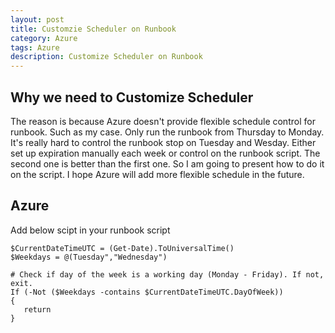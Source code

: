 ```yaml
---
layout: post
title: Customzie Scheduler on Runbook
category: Azure
tags: Azure
description: Customize Scheduler on Runbook
---
```


## Why we need to Customize Scheduler 

The reason is because Azure doesn't provide flexible schedule control for runbook. Such as my case. Only run the runbook from Thursday to Monday. It's really hard to control the runbook stop on Tuesday and Wesday. Either set up expiration manually each week or control on the runbook script. The second one is better than the first one. So I am going to present how to do it on the script. I hope Azure will add more flexible schedule in the future.

## Azure
Add below scipt in your runbook script
	
	$CurrentDateTimeUTC = (Get-Date).ToUniversalTime()
	$Weekdays = @(Tuesday","Wednesday")
 
	# Check if day of the week is a working day (Monday - Friday). If not, exit.
	If (-Not ($Weekdays -contains $CurrentDateTimeUTC.DayOfWeek))
	{
	   return
	}
